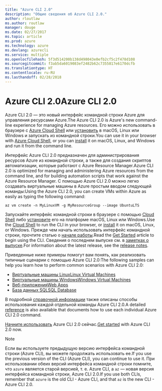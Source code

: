 ```yaml
---
title: "Azure CLI 2.0"
description: "Общие сведения об Azure CLI 2.0."
author: rloutlaw
ms.author: routlaw
manager: douge
ms.date: 02/27/2017
ms.topic: article
ms.prod: azure
ms.technology: azure
ms.devlang: azurecli
ms.service: multiple
ms.openlocfilehash: 5f3d514200b138d498043e0efb2cf5c2f478d108
ms.sourcegitcommit: f3ab5da6019083ef2482b62c7355817e6170dcfb
ms.translationtype: HT
ms.contentlocale: ru-RU
ms.lasthandoff: 02/28/2018
---
```

# <a name="azure-cli-20"></a><span data-ttu-id="8df6d-103">Azure CLI 2.0</span><span class="sxs-lookup"><span data-stu-id="8df6d-103">Azure CLI 2.0</span></span>

<span data-ttu-id="8df6d-104">Azure CLI 2.0 — это новый интерфейс командной строки Azure для управления ресурсами Azure.</span><span class="sxs-lookup"><span data-stu-id="8df6d-104">The Azure CLI 2.0 is Azure's new command-line experience for managing Azure resources.</span></span>
<span data-ttu-id="8df6d-105">Его можно использовать в браузере с [Azure Cloud Shell](/azure/cloud-shell/overview) или [установить](install-azure-cli.md) в macOS, Linux или Windows и запускать из командной строки.</span><span class="sxs-lookup"><span data-stu-id="8df6d-105">You can use it in your browser with [Azure Cloud Shell](/azure/cloud-shell/overview), or you can [install](install-azure-cli.md) it on macOS, Linux, and Windows and run it from the command line.</span></span>

<span data-ttu-id="8df6d-106">Интерфейс Azure CLI 2.0 предназначен для администрирования ресурсов Azure из командной строки, а также для создания скриптов автоматизации, которые работают с Azure Resource Manager.</span><span class="sxs-lookup"><span data-stu-id="8df6d-106">Azure CLI 2.0 is optimized for managing and administering Azure resources from the command line, and for building automation scripts that work against the Azure Resource Manager.</span></span> <span data-ttu-id="8df6d-107">С помощью Azure CLI 2.0 можно легко создавать виртуальные машины в Azure простым вводом следующей команды:</span><span class="sxs-lookup"><span data-stu-id="8df6d-107">Using the Azure CLI 2.0, you can create VMs within Azure as easily as typing the following command:</span></span>

```azurecli-interactive
az vm create -n MyLinuxVM -g MyResourceGroup --image UbuntuLTS
```

<span data-ttu-id="8df6d-108">Запускайте интерфейс командной строки в браузере с помощью [Cloud Shell](/azure/cloud-shell/overview) либо [установите](install-azure-cli.md) его на платформе macOS, Linux или Windows.</span><span class="sxs-lookup"><span data-stu-id="8df6d-108">Use the [Cloud Shell](/azure/cloud-shell/overview) to run the CLI in your browser, or [install](install-azure-cli.md) it on macOS, Linux, or Windows.</span></span>
<span data-ttu-id="8df6d-109">Прежде чем начать использовать интерфейс командной строки, прочтите статью о [начале работы](get-started-with-azure-cli.md).</span><span class="sxs-lookup"><span data-stu-id="8df6d-109">Read the [Get Started](get-started-with-azure-cli.md) article to begin using the CLI.</span></span>
<span data-ttu-id="8df6d-110">Сведения о последнем выпуске см. в [заметках о выпуске](release-notes-azure-cli.md).</span><span class="sxs-lookup"><span data-stu-id="8df6d-110">For information about the latest release, see the [release notes](release-notes-azure-cli.md).</span></span>

<span data-ttu-id="8df6d-111">Приведенные ниже примеры помогут вам понять, как реализовать типичные сценарии с помощью Azure CLI 2.0:</span><span class="sxs-lookup"><span data-stu-id="8df6d-111">The following samples can help you learn how to perform common scenarios with Azure CLI 2.0:</span></span>
- [<span data-ttu-id="8df6d-112">Виртуальные машины Linux</span><span class="sxs-lookup"><span data-stu-id="8df6d-112">Linux Virtual Machines</span></span>](/azure/virtual-machines/virtual-machines-linux-cli-samples?toc=%2fcli%2fazure%2ftoc.json&bc=%2fcli%2fazure%2fbreadcrumb%2ftoc.json)
- [<span data-ttu-id="8df6d-113">Виртуальные машины Windows</span><span class="sxs-lookup"><span data-stu-id="8df6d-113">Windows Virtual Machines</span></span>](/azure/virtual-machines/virtual-machines-windows-cli-samples?toc=%2fcli%2fazure%2ftoc.json&bc=%2fcli%2fazure%2fbreadcrumb%2ftoc.json)
- [<span data-ttu-id="8df6d-114">Веб-приложения</span><span class="sxs-lookup"><span data-stu-id="8df6d-114">Web Apps</span></span>](/azure/app-service-web/app-service-cli-samples?toc=%2fcli%2fazure%2ftoc.json&bc=%2fcli%2fazure%2fbreadcrumb%2ftoc.json)
- [<span data-ttu-id="8df6d-115">База данных SQL</span><span class="sxs-lookup"><span data-stu-id="8df6d-115">SQL Database</span></span>](/azure/sql-database/sql-database-cli-samples?toc=%2fcli%2fazure%2ftoc.json&bc=%2fcli%2fazure%2fbreadcrumb%2ftoc.json)

<span data-ttu-id="8df6d-116">В подробной [справочной информации](/cli/azure/) также описаны способы использования каждой отдельной команды Azure CLI 2.0.</span><span class="sxs-lookup"><span data-stu-id="8df6d-116">A detailed [reference](/cli/azure/) is also available that documents how to use each individual Azure CLI 2.0 command.</span></span>

<span data-ttu-id="8df6d-117">[Начните использовать](get-started-with-azure-cli.md) Azure CLI 2.0 сейчас.</span><span class="sxs-lookup"><span data-stu-id="8df6d-117">[Get started](get-started-with-azure-cli.md) with Azure CLI 2.0 now.</span></span>


> [!NOTE]
> <span data-ttu-id="8df6d-118">Если вы используете предыдущую версию интерфейса командной строки (Azure CLI), вы можете продолжать использовать ее.</span><span class="sxs-lookup"><span data-stu-id="8df6d-118">If you use the previous version of the CLI (Azure CLI), you can continue to use it.</span></span>
> <span data-ttu-id="8df6d-119">При использовании обеих версий интерфейса командной строки помните, что `azure` является старой версией, т. е. Azure CLI, а `az` — новая версия интерфейса командной строки, Azure CLI 2.0.</span><span class="sxs-lookup"><span data-stu-id="8df6d-119">If you use both CLIs, remember that `azure` is the old CLI - Azure CLI, and that `az` is the new CLI - Azure CLI 2.0.</span></span>
